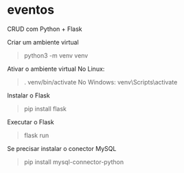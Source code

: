 # eventos
CRUD com Python + Flask

Criar um ambiente virtual
  > python3 -m venv venv

Ativar o ambiente virtual
  No Linux:
  > . venv/bin/activate
  No Windows:
  > venv\Scripts\activate

Instalar o Flask
  > pip install flask

Executar o Flask
  > flask run

Se precisar instalar o conector MySQL
  > pip install mysql-connector-python
